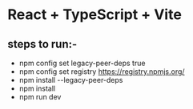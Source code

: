 # React + TypeScript + Vite

## steps to run:-
- npm config set legacy-peer-deps true
- npm config set registry https://registry.npmjs.org/
- npm install --legacy-peer-deps
- npm install
- npm run dev
